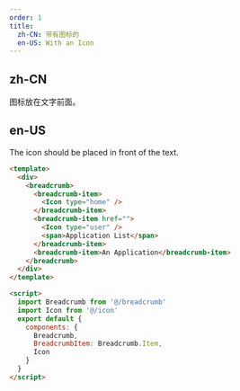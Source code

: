 ```yaml
---
order: 1
title:
  zh-CN: 带有图标的
  en-US: With an Icon
---
```


## zh-CN

图标放在文字前面。

## en-US

The icon should be placed in front of the text.

```` html
<template>
  <div>
    <breadcrumb>
      <breadcrumb-item>
        <Icon type="home" />
      </breadcrumb-item>
      <breadcrumb-item href="">
        <Icon type="user" />
        <span>Application List</span>
      </breadcrumb-item>
      <breadcrumb-item>An Application</breadcrumb-item>
    </breadcrumb>
  </div>
</template>

<script>
  import Breadcrumb from '@/breadcrumb'
  import Icon from '@/icon'
  export default {
    components: {
      Breadcrumb,
      BreadcrumbItem: Breadcrumb.Item,
      Icon
    }
  }
</script>
````

